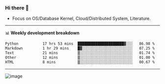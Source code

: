 ### Hi there 👋
<!-- * Daily Meditation via Leetcode/Competitive-Programming. -->
* Focus on OS/Database Kernel, Cloud/Distributed System, Literature.

-------

📊 **Weekly development breakdown**
<!--START_SECTION:waka-->

```txt
Python           17 hrs 53 mins  █████████████████████▓░░░   86.98 %
Markdown         1 hr 29 mins    █▓░░░░░░░░░░░░░░░░░░░░░░░   07.25 %
Text             21 mins         ▒░░░░░░░░░░░░░░░░░░░░░░░░   01.74 %
Other            12 mins         ▒░░░░░░░░░░░░░░░░░░░░░░░░   01.00 %
HTML             8 mins          ▒░░░░░░░░░░░░░░░░░░░░░░░░   00.67 %
```

<!--END_SECTION:waka-->

-------

<!-- [![Leetcode Stats](https://leetcard.jacoblin.cool/hzhang413?font=Fira+Mono)](https://leetcode.com/fxrc) -->
![image](./cyberpunk-ghost-in-the-shell.gif)
<!--![image](./gis-archive.png)-->
